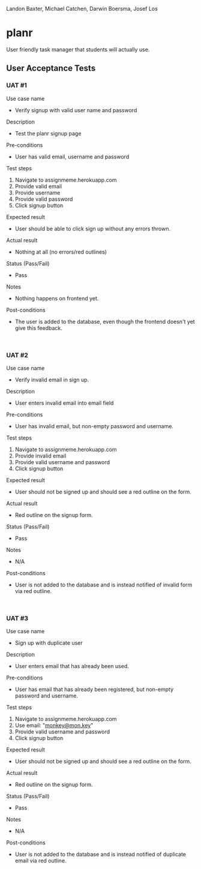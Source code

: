 Landon Baxter, Michael Catchen, Darwin Boersma, Josef Los

# planr
User friendly task manager that students will actually use.


## User Acceptance Tests

### UAT #1
Use case name  

* Verify signup with valid user name and password  

Description  

* Test the planr signup page  

Pre-conditions  

* User has valid email, username and password 

Test steps  

1. Navigate to assignmeme.herokuapp.com  
2. Provide valid email  
3. Provide username  
3. Provide valid password  
4. Click signup button  

Expected result  

* User should be able to click sign up without any errors thrown. 

Actual result  

* Nothing at all (no errors/red outlines)

Status (Pass/Fail)  

* Pass  

Notes  

* Nothing happens on frontend yet.   

Post-conditions  

* The user is added to the database, even though the frontend doesn't yet give this feedback. 

&nbsp;  
### UAT #2
Use case name  
  
* Verify invalid email in sign up.  

Description  
  
* User enters invalid email into email field  

Pre-conditions  

* User has invalid email, but non-empty password and username.  

Test steps  

1. Navigate to assignmeme.herokuapp.com  
2. Provide invalid email  
3. Provide valid username and password  
4. Click signup button 

Expected result  

* User should not be signed up and should see a red outline on the form.  

Actual result  

* Red outline on the signup form.  

Status (Pass/Fail)  

* Pass  

Notes  

* N/A  

Post-conditions  

* User is not added to the database and is instead notified of invalid form via red outline.  

&nbsp;  
### UAT #3

Use case name  

* Sign up with duplicate user   

Description  

* User enters email that has already been used.  

Pre-conditions  

* User has email that has already been registered, but non-empty password and username.  

Test steps  

1. Navigate to assignmeme.herokuapp.com  
2. Use email: "monkey@mon.key"  
3. Provide valid username and password  
4. Click signup button  

Expected result  

* User should not be signed up and should see a red outline on the form.  

Actual result  

* Red outline on the signup form.  

Status (Pass/Fail)  

* Pass  

Notes

* N/A  

Post-conditions  

* User is not added to the database and is instead notified of duplicate email via red outline.  

